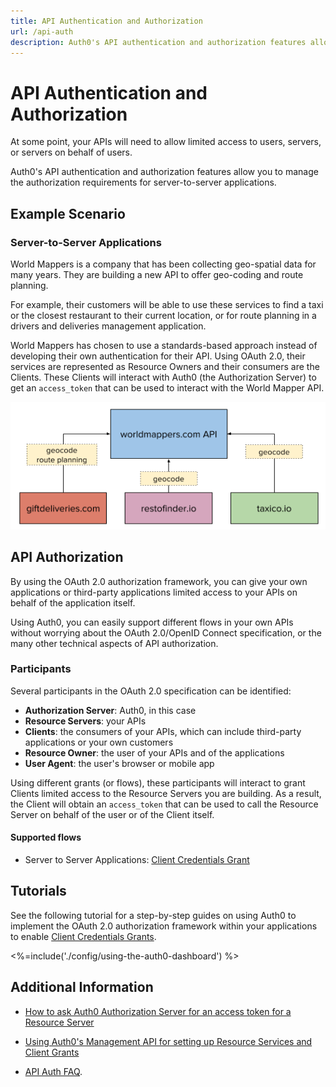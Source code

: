 ```yaml
---
title: API Authentication and Authorization
url: /api-auth
description: Auth0's API authentication and authorization features allow you to manage the authorization requirements for various scenarios, including user consent, and server-to-server applications.
---
```


# API Authentication and Authorization

At some point, your APIs will need to allow limited access to users, servers, or servers on behalf of users.

Auth0's API authentication and authorization features allow you to manage the authorization requirements for server-to-server applications.

## Example Scenario

### Server-to-Server Applications

World Mappers is a company that has been collecting geo-spatial data for many years. They are building a new API to offer geo-coding and route planning.

For example, their customers will be able to use these services to find a taxi or the closest restaurant to their current location, or for route planning in a drivers and deliveries management application.

World Mappers has chosen to use a standards-based approach instead of developing their own authentication for their API. Using OAuth 2.0, their services are represented as Resource Owners and their consumers are the Clients. These Clients will interact with Auth0 (the Authorization Server) to get an `access_token` that can be used to interact with the World Mapper API.

![](/media/articles/api-auth/server-to-server.png)

## API Authorization

By using the OAuth 2.0 authorization framework, you can give your own applications or third-party applications limited access to your APIs on behalf of the application itself.

Using Auth0, you can easily support different flows in your own APIs without worrying about the OAuth 2.0/OpenID Connect specification, or the many other technical aspects of API authorization.

### Participants

Several participants in the OAuth 2.0 specification can be identified:

 - **Authorization Server**: Auth0, in this case
 - **Resource Servers**: your APIs
 - **Clients**: the consumers of your APIs, which can include third-party applications or your own customers
 - **Resource Owner**: the user of your APIs and of the applications
 - **User Agent**: the user's browser or mobile app

Using different grants (or flows), these participants will interact to grant Clients limited access to the Resource Servers you are building. As a result, the Client will obtain an `access_token` that can be used to call the Resource Server on behalf of the user or of the Client itself.

#### Supported flows

 - Server to Server Applications: [Client Credentials Grant](/api-auth/grant/client-credentials)

## Tutorials

See the following tutorial for a step-by-step guides on using Auth0 to implement the OAuth 2.0 authorization framework within your applications to enable [Client Credentials Grants](/api-auth/grant/client-credentials).

<%=include('./config/using-the-auth0-dashboard') %>

## Additional Information

- [How to ask Auth0 Authorization Server for an access token for a Resource Server](/api-auth/config/asking-for-access-tokens)

- [Using Auth0's Management API for setting up Resource Services and Client Grants](/api-auth/config/using-the-management-api)

- [API Auth FAQ](/api-auth/faq).
